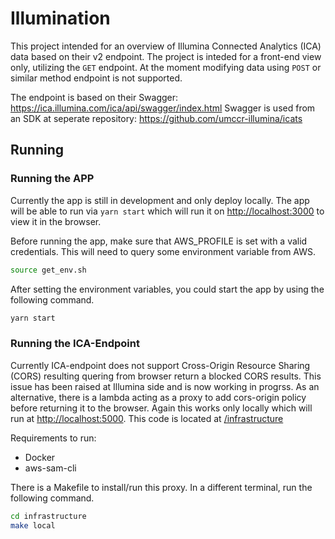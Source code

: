 # Illumination

This project intended for an overview of Illumina Connected Analytics (ICA) data based on their v2 endpoint. The project is inteded for a front-end view only, utilizing the `GET` endpoint. At the moment modifying data using `POST` or similar method endpoint is not supported.  

The endpoint is based on their Swagger: https://ica.illumina.com/ica/api/swagger/index.html
Swagger is used from an SDK at seperate repository: https://github.com/umccr-illumina/icats

## Running


### Running the APP

Currently the app is still in development and only deploy locally. The app will be able to run via `yarn start` which will run it on [http://localhost:3000](http://localhost:3000) to view it in the browser.

Before running the app, make sure that AWS_PROFILE is set with a valid credentials. This will need to query some environment variable from AWS.
```bash
source get_env.sh
```

After setting the environment variables, you could start the app by using the following command.
```bash
yarn start
```

### Running the ICA-Endpoint

Currently ICA-endpoint does not support Cross-Origin Resource Sharing (CORS) resulting quering from browser return a blocked CORS results. This issue has been raised at Illumina side and is now working in progrss. As an alternative, there is a lambda acting as a proxy to add cors-origin policy before returning it to the browser. Again this works only locally which will run at [http://localhost:5000](http://localhost:5000). This code is located at [/infrastructure](./infrastructure/)

Requirements to run:
- Docker
- aws-sam-cli

There is a Makefile to install/run this proxy. In a different terminal, run the following command.

```bash
cd infrastructure
make local
```

